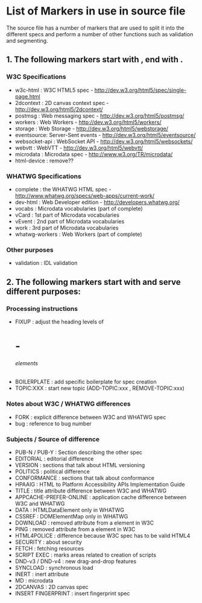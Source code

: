 # List of Markers in use in source file

The source file has a number of markers that are used to split it into the different specs and perform a number of other functions such as validation and segmenting.

## 1. The following markers start with <!--START xxx--> , end with <!--END xxx-->.

### W3C Specifications

* w3c-html : W3C HTML5 spec - http://dev.w3.org/html5/spec/single-page.html
* 2dcontext : 2D canvas context spec - http://dev.w3.org/html5/2dcontext/
* postmsg : Web messaging spec - http://dev.w3.org/html5/postmsg/
* workers : Web Workers - http://dev.w3.org/html5/workers/
* storage : Web Storage - http://dev.w3.org/html5/webstorage/
* eventsource: Server-Sent events - http://dev.w3.org/html5/eventsource/
* websocket-api : WebSocket API - http://dev.w3.org/html5/websockets/
* webvtt : WebVTT - http://dev.w3.org/html5/webvtt/
* microdata : Microdata spec - http://www.w3.org/TR/microdata/
* html-device : remove??

### WHATWG Specifications

* complete : the WHATWG HTML spec - http://www.whatwg.org/specs/web-apps/current-work/
* dev-html : Web Developer edition - http://developers.whatwg.org/
* vocabs : Microdata vocabularies (part of complete)
* vCard : 1st part of Microdata vocabularies
* vEvent : 2nd part of Microdata vocabularies
* work : 3rd part of Microdata vocabularies
* whatwg-workers : Web Workers (part of complete)

### Other purposes

* validation : IDL validation


## 2. The following markers start with <!--xxx--> and serve different purposes:

### Processing instructions

* FIXUP : adjust the heading levels of <h1>-<h6> elements
* BOILERPLATE : add specific boilerplate for spec creation
* TOPIC:XXX : start new topic (ADD-TOPIC:xxx , REMOVE-TOPIC:xxx)

### Notes about W3C / WHATWG differences

* FORK : explicit difference between W3C and WHATWG spec
* bug : reference to bug number

### Subjects / Source of difference

* PUB-N / PUB-Y : Section describing the other spec
* EDITORIAL : editorial difference
* VERSION : sections that talk about HTML versioning
* POLITICS :  political difference
* CONFORMANCE : sections that talk about conformance
* HPAAIG : HTML to Platform Accessibility APIs Implementation Guide
* TITLE : title attribute difference between W3C and WHATWG
* APPCACHE-PREFER-ONLINE : application cache difference between W3C and WHATWG
* DATA : HTMLDataElement only in WHATWG
* CSSREF : DOMElementMap only in WHATWG
* DOWNLOAD : removed attribute from a element in W3C
* PING : removed attribute from a element in W3C
* HTML4POLICE : difference because W3C spec has to be valid HTML4
* SECURITY : about security
* FETCH : fetching resources
* SCRIPT EXEC : marks areas related to creation of scripts
* DND-v3 / DND-v4 : new drag-and-drop features
* SYNCLOAD : synchronous load
* INERT : inert attribute
* MD : microdata
* 2DCANVAS : 2D canvas spec
* INSERT FINGERPRINT : insert fingerprint spec